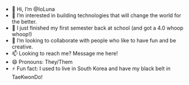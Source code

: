 - 👋 Hi, I’m @IoLuna
- 👀 I’m interested in building technologies that will change the world for the better.
- 🌱 I just finished my first semester back at school (and got a 4.0 whoop whoop!)
- 💞️ I’m looking to collaborate with people who like to have fun and be creative.
- 📫 Looking to reach me? Message me here!
- 😄 Pronouns: They/Them
- ⚡ Fun fact: I used to live in South Korea and have my black belt in TaeKwonDo!

<!---
IoLuna/IoLuna is a ✨ special ✨ repository because its `README.md` (this file) appears on your GitHub profile.
You can click the Preview link to take a look at your changes.
--->
